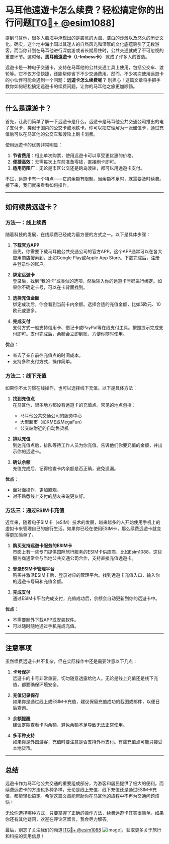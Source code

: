 # 马耳他遠遊卡怎么续费？轻松搞定你的出行问题[[TG💪+ @esim1088](https://t.me/s/esim1088)]

提到马耳他，很多人脑海中浮现出的是碧蓝的大海、洁白的沙滩以及悠久的历史文化。确实，这个地中海小国以其迷人的自然风光和深厚的文化底蕴吸引了无数游客。而当你计划在马耳他进行深度游或者长期居住时，公共交通就成了不可忽视的重要环节。这时候，**馬耳他遠遊卡（L-Imbess卡）** 就成了许多人的首选。

远遊卡是一种电子交通卡，支持在马耳他的公共交通工具上使用，包括公交车、渡轮等。它不仅方便快捷，还能帮你省下不少交通费用。然而，不少初次使用远遊卡的小伙伴可能会遇到一个问题：**远遊卡怎么续费呢？** 别担心！这篇文章将手把手教你如何轻松搞定远遊卡的续费问题，让你的马耳他之旅更加顺畅。

---

## 什么是遠遊卡？

首先，让我们简单了解一下远遊卡是什么。远遊卡是马耳他公共交通公司推出的电子支付卡，类似于国内的公交卡或地铁卡。你可以把它理解为一张储值卡，通过充值后可以在马耳他的公交车和渡轮上刷卡消费。

使用远遊卡的优势非常明显：

1. **节省费用**：相比单次购票，使用远遊卡可以享受更优惠的价格。
2. **便捷高效**：无需每次上车前准备零钱，直接刷卡即可。
3. **适用范围广**：无论是市区公交还是跨岛渡轮，都可以用远遊卡支付。

不过，远遊卡有一个特点——它的余额有限制。当余额不足时，就需要及时续费。接下来，我们就来看看如何操作。

---

## 如何续费远遊卡？

### 方法一：线上续费

随着科技的发展，在线续费已经成为最方便的方式之一。以下是具体步骤：

1. **下载官方APP**  
   首先，你需要下载马耳他公共交通公司的官方APP。这个APP通常可以在各大应用商店搜索到，比如Google Play或Apple App Store。下载完成后，注册并登录你的账户。

2. **绑定远遊卡**  
   登录后，找到“我的卡”或类似的选项，然后输入你的远遊卡号码进行绑定。如果你不确定卡号，可以在卡背面找到。

3. **选择充值金额**  
   绑定成功后，你会看到当前卡内余额。选择合适的充值金额，比如5欧元、10欧元或更多。

4. **完成支付**  
   支付方式一般支持信用卡、借记卡或PayPal等在线支付工具。按照提示完成支付即可。支付完成后，余额会立即到账，方便你随时使用。

**优点**：  
- 省去了亲自前往充值点的时间成本。
- 支持多种支付方式，操作简单。

### 方法二：线下充值

如果你不太习惯在线操作，也可以选择线下充值。以下是具体方法：

1. **找到充值点**  
   在马耳他，很多地方都设有远遊卡的充值点。常见的地点包括：
   - 马耳他公共交通公司的服务中心
   - 大型超市（如KME或MegaFun）
   - 公交站附近的自动售货机

2. **排队充值**  
   到达充值点后，排队等待工作人员为你充值。告诉他们你要充值的金额，并出示你的远遊卡。

3. **确认余额**  
   充值完成后，记得检查卡内余额是否正确，避免遗漏。

**优点**：  
- 面对面操作，更加直观。
- 对不熟悉线上支付的朋友来说更友好。

### 方法三：通过ESIM卡充值

近年来，随着电子SIM卡（eSIM）技术的发展，越来越多的人开始使用手机上的虚拟卡来管理自己的旅行生活。如果你已经在使用ESIM卡，那么续费远遊卡就变得更加简单了。

1. **购买支持远遊卡服务的ESIM卡**  
   市面上有一些专门提供国际旅行服务的ESIM卡供应商，比如Esim1088。这些服务商通常会与当地公共交通公司合作，支持直接充值远遊卡。

2. **登录ESIM卡管理平台**  
   购买并激活ESIM卡后，登录对应的管理平台。找到远遊卡充值入口，输入你的远遊卡号码和充值金额。

3. **完成支付**  
   通过ESIM卡平台完成支付，充值成功后，余额会自动更新到你的远遊卡中。

**优点**：  
- 不需要额外下载APP或安装软件。
- 可以随时随地通过手机完成充值。

---

## 注意事项

虽然续费远遊卡并不复杂，但在实际操作中还是需要注意以下几点：

1. **卡号保护**  
   远遊卡的卡号非常重要，切勿随意透露给他人。无论是线上充值还是线下充值，都要确保环境安全。

2. **充值记录保存**  
   如果你是通过线上或ESIM卡充值，建议保留充值成功的截图或邮件，以便日后查询。

3. **余额提醒**  
   建议定期查看卡内余额，避免余额不足导致无法正常使用。

4. **多币种支持**  
   如果你是外国游客，充值时要注意是否支持外币支付。有些充值点可能只接受本地货币。

---

## 总结

远遊卡作为马耳他公共交通的重要组成部分，为游客和居民提供了极大的便利。而续费远遊卡的方法也多种多样，无论是线上充值、线下充值还是通过ESIM卡充值，都能轻松搞定。希望这篇文章能帮助你在马耳他的旅程中不再为交通问题烦恼！

无论你选择哪种方式，只要掌握了正确的操作方法，续费远遊卡其实很简单。如果你还有其他疑问，欢迎在评论区留言，我会尽力解答。

最后，别忘了关注我们的频道[[TG💪+ @esim1088](https://t.me/s/esim1088) ![Image](https://i.postimg.cc/4NQfJmqS/Snipaste-2025-05-13-00-14-12.png)]，获取更多关于旅行和科技的实用信息！